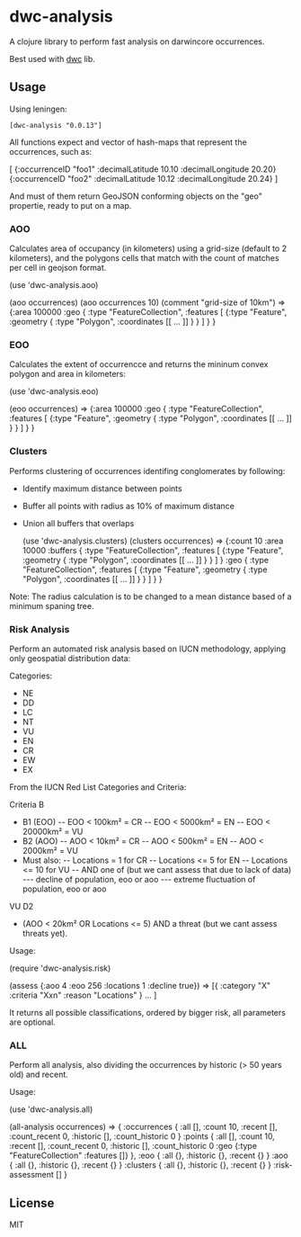 # dwc-analysis

A clojure library to perform fast analysis on darwincore occurrences.

Best used with [dwc](http://github.com/diogok/dwc) lib.

## Usage

Using leningen:

    [dwc-analysis "0.0.13"]

All functions expect and vector of hash-maps that represent the occurrences, such as:

  [
    {:occurrenceID "foo1" :decimalLatitude 10.10 :decimalLongitude 20.20}
    {:occurrenceID "foo2" :decimalLatitude 10.12 :decimalLongitude 20.24}
  ]

And must of them return GeoJSON conforming objects on the "geo" propertie, ready to put on a map.

### AOO

Calculates area of occupancy (in kilometers) using a grid-size (default to 2 kilometers), and the polygons cells that match with the count of matches per cell in geojson format.

  (use 'dwc-analysis.aoo)

  (aoo occurrences) 
  (aoo occurrences 10) (comment "grid-size of 10km")
  => {:area 100000
      :geo {
        :type "FeatureCollection",
        :features [
          {:type "Feature",
           :geometry {
             :type "Polygon",
             :coordinates [[ ... ]]
           }
          }
        ]
      }
     }

### EOO

Calculates the extent of occurrencce and returns the mininum convex polygon and area in kilometers:

  (use 'dwc-analysis.eoo)
   
  (eoo occurrences)
  => {:area 100000
      :geo {
        :type "FeatureCollection",
        :features [
          {:type "Feature",
           :geometry {
             :type "Polygon",
             :coordinates [[ ... ]]
           }
          }
        ]
      }
    } 

### Clusters 

Performs clustering of occurrences identifing conglomerates by following:

- Identify maximum distance between points
- Buffer all points with radius as 10% of maximum distance
- Union all buffers that overlaps

  (use 'dwc-analysis.clusters)
  (clusters occurrences)
  => {:count 10
      :area 10000
      :buffers {
        :type "FeatureCollection",
        :features [
          {:type "Feature",
           :geometry {
             :type "Polygon",
             :coordinates [[ ... ]]
           }
          }
        ]
      }
      :geo {
        :type "FeatureCollection",
        :features [
          {:type "Feature",
           :geometry {
             :type "Polygon",
             :coordinates [[ ... ]]
           }
          }
        ]
      }
    }

Note: The radius calculation is to be changed to a mean distance based of a minimum spaning tree.


### Risk Analysis

Perform an automated risk analysis based on IUCN methodology, applying only geospatial distribution data:

Categories:

- NE
- DD
- LC
- NT
- VU
- EN
- CR
- EW
- EX

From the IUCN Red List Categories and Criteria:

Criteria B 
- B1 (EOO)
-- EOO < 100km² = CR
-- EOO < 5000km² = EN
-- EOO < 20000km² = VU
- B2 (AOO)
-- AOO < 10km² = CR
-- AOO < 500km² = EN
-- AOO < 2000km² = VU
- Must also:
-- Locations = 1 for CR
-- Locations <= 5 for EN
-- Locations <= 10 for VU
-- AND one of (but we cant assess that due to lack of data)
--- decline of population, eoo or aoo
--- extreme fluctuation of population, eoo or aoo

VU D2
- (AOO < 20km² OR Locations <= 5) AND a threat (but we cant assess threats yet).

Usage:

  (require 'dwc-analysis.risk)

  (assess {:aoo 4 :eoo 256 :locations 1 :decline true})
    => [{ :category "X" :criteria "Xxn" :reason "Locations" } ... ]

It returns all possible classifications, ordered by bigger risk, all parameters are optional.

### ALL

Perform all analysis, also dividing the occurrences by historic (> 50 years old) and recent.

Usage:
    
   (use 'dwc-analysis.all)

   (all-analysis occurrences)
    => {
      :occurrences {
        :all [],
        :count 10,
        :recent [],
        :count_recent 0,
        :historic [],
        :count_historic 0
      }
      :points {
        :all [],
        :count 10,
        :recent [],
        :count_recent 0,
        :historic [],
        :count_historic 0
        :geo {:type "FeatureCollection" :features []}
      },
      :eoo {
        :all {},
        :historic {},
        :recent {}
      }
      :aoo {
        :all {},
        :historic {},
        :recent {}
      }
      :clusters {
        :all {},
        :historic {},
        :recent {}
      }
      :risk-assessment []
    }

## License

MIT

